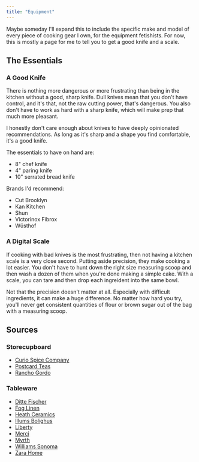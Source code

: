 ```yaml
---
title: "Equipment"
---
```


Maybe someday I'll expand this to include the specific make and model of every piece of cooking gear I own, for the equipment fetishists. For now, this is mostly a page for me to tell you to get a good knife and a scale.

## The Essentials

### A Good Knife

There is nothing more dangerous or more frustrating than being in the kitchen without a good, sharp knife. Dull knives mean that you don't have control, and it's that, not the raw cutting power, that's dangerous. You also don't have to work as hard with a sharp knife, which will make prep that much more pleasant.

I honestly don't care enough about knives to have deeply opinionated recommendations. As long as it's sharp and a shape you find comfortable, it's a good knife.

The essentials to have on hand are:

* 8" chef knife
* 4" paring knife
* 10" serrated bread knife

Brands I'd recommend:

* Cut Brooklyn
* Kan Kitchen
* Shun
* Victorinox Fibrox
* Wüsthof

### A Digital Scale

If cooking with bad knives is the most frustrating, then not having a kitchen scale is a very close second. Putting aside precision, they make cooking a lot easier. You don't have to hunt down the right size measuring scoop and then wash a dozen of them when you're done making a simple cake. With a scale, you can tare and then drop each ingreident into the same bowl.

Not that the precision doesn't matter at all. Especially with difficult ingredients, it can make a huge difference. No matter how hard you try, you'll never get consistent quantities of flour or brown sugar out of the bag with a measuring scoop.

## Sources

### Storecupboard

* [Curio Spice Company](http://curiospice.com)
* [Postcard Teas](http://postcardteas.com)
* [Rancho Gordo](http://ranchogordo.com)

### Tableware

* [Ditte Fischer](https://dittefischer.dk)
* [Fog Linen](https://www.shop-foglinen.com)
* [Heath Ceramics](https://www.heathceramics.com)
* [Illums Bolighus](https://www.illumsbolighus.com)
* [Liberty](https://www.libertylondon.com)
* [Merci](http://merci-merci.com)
* [Myrth](https://www.myrth.us)
* [Williams Sonoma](https://www.williams-sonoma.com)
* [Zara Home](https://www.zarahome.com)
